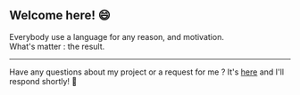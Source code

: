 ## Welcome here! 😄

Everybody use a language for any reason, and motivation. <br>
What's matter : the result.
<br>

***

Have any questions about my project or a request for me ? It's [here](https://github.com/YiraSan/YiraSan/issues) and I'll respond shortly! 🖖
